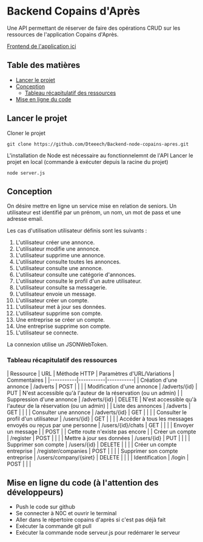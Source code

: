 # Backend Copains d'Après

Une API permettant de réserver de faire des opérations CRUD sur les ressources de l'application Copains d'Après.

[Frontend de l'application ici](https://github.com/Dteeech/copains-dapres-V2)

## Table des matières

- [Lancer le projet](##lancer-le-projet)
- [Conception](##conception)
  - [Tableau récapitulatif des ressources](###tableau-recapitulatif-des-ressources)
- [Mise en ligne du code](###mise-en-ligne-du-code)


## Lancer le projet

Cloner le projet
~~~
git clone https://github.com/Dteeech/Backend-node-copains-apres.git
~~~

L'installation de Node est nécessaire au fonctionnelemnt de l'API
Lancer le projet en local (commande à exécuter depuis la racine du projet)
~~~
node server.js
~~~

## Conception 

On désire mettre en ligne un service mise en relation de seniors. Un utilisateur est identifié par un prénom, un nom, un mot de pass et une adresse email.

Les cas d'utilisation utilisateur définis sont les suivants : 
1. L'utilisateur créer une annonce.
2. L'utilisateur modifie une annonce.
3. L'utilisateur supprime une annonce.
4. L'utilisateur consulte toutes les annonces.
5. L'utilisateur consulte une annonce.
6. L'utilisateur consulte une catégorie d'annonces.
7. L'utilisateur consulte le profil d'un autre utilisateur.
8. L'utilisateur consulte sa messagerie.
9. L'utilisateur envoie un message.
10. L'utilisateur créer un compte.
11. L'utilisateur met à jour ses données.
12. L'utilisateur supprime son compte.
13. Une entreprise se créer un compte.
14. Une entreprise supprime son compte.
15. L'utilisateur se connecte.

La connexion utilise un JSONWebToken.

### Tableau récapitulatif des ressources

| Ressource | URL | Méthode HTTP | Paramètres d'URL/Variations | Commentaires |
|-----------|-----------|-----------|
| Création d'une annonce | /adverts | POST |  | |
| Modification d'une annonce | /adverts/{id} | PUT | N'est accessible qu'à l'auteur de la réservation (ou un admin) |
| Suppression d'une annonce | /adverts/{id} | DELETE | N'est accessible qu'à l'auteur de la réservation (ou un admin) |
| Liste des annonces | /adverts | GET | | |
| Consulter une annonce | /adverts/{id} | GET | | |
| Consulter le profil d'un utilisateur | /users/{id} | GET | | |
| Accéder à tous les messages envoyés ou reçus par une personne | /users/{id}/chats | GET | | |
| Envoyer un message |  | POST | | Cette route n'existe pas encore |
| Créer un compte | /register | POST |  |  |
| Mettre à jour ses données | /users/{id} | PUT |  |  |
| Supprimer son compte | /users/{id} | DELETE |  |  |
| Créer un compte entreprise | /register/companies | POST |  |  |
| Supprimer son compte entreprise | /users/company/{siret} | DELETE |  |  |
| Identification | /login | POST |  |  |

## Mise en ligne du code (à l'attention des développeurs)
- Push le code sur github
- Se connecter à N0C et ouvrir le terminal
- Aller dans le répertoire copains d'après si c'est pas déjà fait
- Exécuter la commande git pull
- Exécuter la commande node serveur.js pour redémarer le serveur
